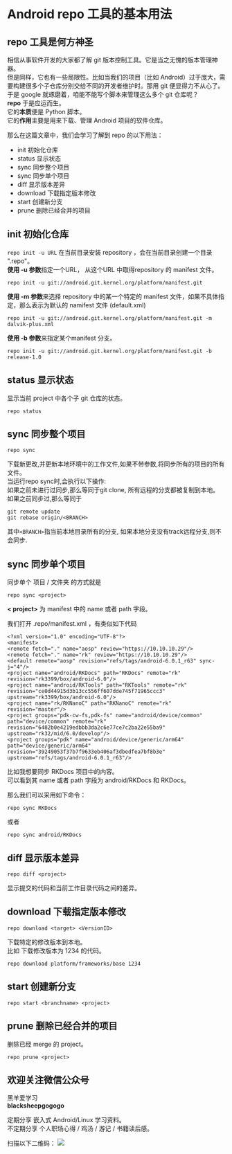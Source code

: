 # Android repo 工具的基本用法

## repo 工具是何方神圣
相信从事软件开发的大家都了解 git 版本控制工具。它是当之无愧的版本管理神器。<br>但是同样，它也有一些局限性。比如当我们的项目（比如 Android）过于庞大，需要构建很多个子仓库分别交给不同的开发者维护时。那用 git 便显得力不从心了。<br>于是 google 就琢磨着，咱能不能写个脚本来管理这么多个 git 仓库呢？<br>**repo** 于是应运而生。<br>它的**本质**便是 Python 脚本。<br>它的**作用**主要是用来下载、管理 Android 项目的软件仓库。

那么在这篇文章中，我们会学习了解到 repo 的以下用法：
* init 初始化仓库
* status 显示状态
* sync 同步整个项目
* sync 同步单个项目
* diff 显示版本差异
* download 下载指定版本修改
* start 创建新分支
* prune 删除已经合并的项目


## init 初始化仓库
`repo init -u URL`
在当前目录安装 repository ，会在当前目录创建一个目录 ".repo"。<br>**使用 -u 参数**指定一个URL， 从这个URL 中取得repository 的 manifest 文件。
```
repo init -u git://android.git.kernel.org/platform/manifest.git
```
**使用 -m 参数**来选择 repository 中的某一个特定的 manifest 文件，如果不具体指定，那么表示为默认的 namifest 文件 (default.xml)
```
repo init -u git://android.git.kernel.org/platform/manifest.git -m dalvik-plus.xml
```
**使用 -b 参数**来指定某个manifest 分支。
```
repo init -u git://android.git.kernel.org/platform/manifest.git -b release-1.0
```

## status 显示状态
显示当前 project 中各个子 git 仓库的状态。
```
repo status
```

## sync 同步整个项目
```
repo sync
```
下载新更改,并更新本地环境中的工作文件,如果不带参数,将同步所有的项目的所有文件。<br>当运行repo sync时,会执行以下操作:<br>如果之前未进行过同步,那么等同于git clone, 所有远程的分支都被复制到本地。<br>如果之前同步过,那么等同于
```
git remote update 
git rebase origin/<BRANCH>
```
其中`<BRANCH>`指当前本地目录所有的分支, 如果本地分支没有track远程分支,则不会同步.

## sync 同步单个项目
同步单个 项目 / 文件夹 的方式就是
```
repo sync <project>
```
**< project>** 为 manifest 中的 name 或者 path 字段。

我们打开 .repo/manifest.xml ，有类似如下代码
```
<?xml version="1.0" encoding="UTF-8"?>
<manifest>
<remote fetch="." name="aosp" review="https://10.10.10.29"/>
<remote fetch="." name="rk" review="https://10.10.10.29"/>
<default remote="aosp" revision="refs/tags/android-6.0.1_r63" sync-j="4"/>
<project name="android/RKDocs" path="RKDocs" remote="rk" revision="rk3399/box/android-6.0"/>
<project name="android/RKTools" path="RKTools" remote="rk" revision="ce0d44915d3b13cc556ff607dde745f71965ccc3" upstream="rk3399/box/android-6.0"/>
<project name="rk/RKNanoC" path="RKNanoC" remote="rk" revision="master"/>
<project groups="pdk-cw-fs,pdk-fs" name="android/device/common" path="device/common" remote="rk" revision="6482b0e4219edbbb3da2c6e77ce7c2ba22e55ba9" upstream="rk32/mid/6.0/develop"/>
<project groups="pdk" name="android/device/generic/arm64" path="device/generic/arm64" revision="39249053f37b7f9633eb406af3dbedfea7bf8b3e" upstream="refs/tags/android-6.0.1_r63"/>
```
比如我想要同步 RKDocs 项目中的内容。<br>可以看到其 name 或者 path 字段为 android/RKDocs 和 RKDocs。

那么我们可以采用如下命令：
```
repo sync RKDocs
```
或者
```
repo sync android/RKDocs
```

## diff 显示版本差异
```
repo diff <project>
```
显示提交的代码和当前工作目录代码之间的差异。

## download 下载指定版本修改
```
repo download <target> <VersionID>
```
下载特定的修改版本到本地。<br>比如 下载修改版本为 1234 的代码。
```
repo download platform/frameworks/base 1234 
```

## start 创建新分支
```
repo start <branchname> <project>
```

## prune 删除已经合并的项目
删除已经 merge 的 project。
```
repo prune <project>
```



## 欢迎关注微信公众号
黑羊爱学习<br>**blacksheepgogogo**

定期分享 嵌入式 Android/Linux 学习资料。<br>不定期分享 个人职场心得 / 鸡汤 / 游记 / 书籍读后感。

扫描以下二维码：
![](http://ww1.sinaimg.cn/large/ba061518gy1fjskczerf6j20p00f0jx7.jpg)
